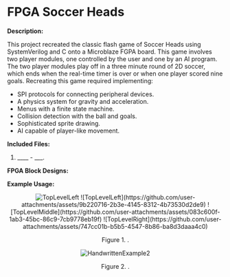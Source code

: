 # FPGA Soccer Heads

**Description:**

This project recreated the classic flash game of Soccer Heads using SystemVerilog and C onto a Microblaze FGPA board. This game involves two player modules, one controlled by the user and one by an AI program. 
The two player modules play off in a three minute round of 2D soccer, which ends when the real-time timer is over or when one player scored nine goals. Recreating this game required implementing: 

* SPI protocols for connecting peripheral devices.
* A physics system for gravity and acceleration.
* Menus with a finite state machine.
* Collision detection with the ball and goals.
* Sophisticated sprite drawing.
* AI capable of player-like movement.

**Included Files:**

1. ____ - ___.

**FPGA Block Designs:**

**Example Usage:**

<p align="center">
  <img src="https://github.com/user-attachments/assets/9b220716-2b3e-4145-8312-4b73530d2de9" alt="TopLevelLeft">
  ![TopLevelLeft](https://github.com/user-attachments/assets/9b220716-2b3e-4145-8312-4b73530d2de9)
  ![TopLevelMiddle](https://github.com/user-attachments/assets/083c600f-1ab3-45bc-86c9-7cb9778eb19f)
  ![TopLevelRight](https://github.com/user-attachments/assets/747cc01b-b5b5-4547-8b86-ba8d3daaa4c0)

</p>

<p align="center">  
  Figure 1. .
</p>

<p align="center">
  <img src="https://github.com/PaulJablonski/Resume-Projects/assets/148725115/d5aba49c-e7a1-4cc4-a2e5-1af51f7db88a" alt="HandwrittenExample2">
</p>

<p align="center">
  Figure 2. .
</p>

